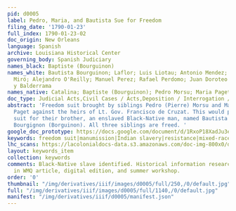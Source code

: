 ```yaml
---
pid: d0005
label: Pedro, Maria, and Bautista Sue for Freedom
filing_date: '1790-01-23'
full_index: 1790-01-23-02
doc_origin: New Orleans
language: Spanish
archive: Louisiana Historical Center
governing_body: Spanish Judiciary
names_black: Baptiste (Bourguinon)
names_white: Bautista Bourguinon; Laflor; Luis Liotau; Antonio Mendez; Esteban Rodriguez
  Miró; Alejandro O'Reilly; Manuel Perez; Rafael Perdomo; Juan Doroteo del Postigo
  y Balderrama
names_native: Catalina; Baptiste (Bourguinon); Pedro Morsu; Maria Paget
doc_type: Judicial Acts,Civil Cases / Acts,Deposition / Interrogation / Testimony
abstract: 'Freedom suit brought by siblings Pedro (Pierre) Morsu and Maria (Marie)
  Paget against the heirs of Lt. Gov. Francisco de Cruzat. This would prompt a second
  suit for their brother, an enslaved Black-Native man, named Bautista (Baptista/Baptiste)
  Bourgignon (Borguinon). All three siblings are freed. '
google_doc_prototype: https://docs.google.com/document/d/1RxoP18XadJu3eWhgbOrEYBnpNO_sE1PcLvM_5hv3huM/edit?usp=sharing
keywords: freedom suit|manumission|Indian slavery|resistance|mixed-race|kinship|race
lhc_scans: https://lacolonialdocs-data.s3.amazonaws.com/doc-img-800x0/doc-img-315146.jpg
layout: keywords_item
collection: keywords
comments: Black-Native slave identified. Historical information researched, included
  in WMQ article, digital edition, and summer workshop.
order: '0'
thumbnail: "/img/derivatives/iiif/images/d0005/full/250,/0/default.jpg"
full: "/img/derivatives/iiif/images/d0005/full/1140,/0/default.jpg"
manifest: "/img/derivatives/iiif/d0005/manifest.json"
---
```

